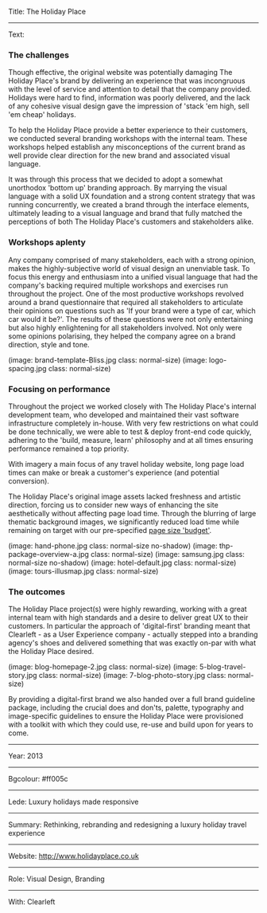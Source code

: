 Title: The Holiday Place

----

Text: 

### The challenges

Though effective, the original website was potentially damaging The Holiday Place's brand by delivering an experience that was incongruous with the level of service and attention to detail that the company provided. Holidays were hard to find, information was poorly delivered, and the lack of any cohesive visual design gave the impression of 'stack 'em high, sell 'em cheap' holidays. 

To help the Holiday Place provide a better experience to their customers, we conducted several branding workshops with the internal team. These workshops helped establish any misconceptions of the current brand as well provide clear direction for the new brand and associated visual language.

It was through this process that we decided to adopt a somewhat unorthodox 'bottom up' branding approach. By marrying the visual language with a solid UX foundation and a strong content strategy that was running concurrently, we created a brand through the interface elements, ultimately leading to a visual language and brand that fully matched the perceptions of both The Holiday Place's customers and stakeholders alike.

### Workshops aplenty

Any company comprised of many stakeholders, each with a strong opinion, makes the highly-subjective world of visual design an unenviable task.  To focus this energy and enthusiasm into a unified visual language that had the company's backing required multiple workshops and exercises run throughout the project. One of the most productive workshops revolved around a brand questionnaire that required all stakeholders to articulate their opinions on questions such as 'If your brand were a type of car, which car would it be?'.  The results of these questions were not only entertaining but also highly enlightening for all stakeholders involved.  Not only were some opinions polarising, they helped the company agree on a brand direction, style and tone.

(image: brand-template-Bliss.jpg class: normal-size)
(image: logo-spacing.jpg class: normal-size)

### Focusing on performance

Throughout the project we worked closely with The Holiday Place's internal development team, who developed and maintained their vast software infrastructure completely in-house. With very few restrictions on what could be done technically, we were able to test & deploy front-end code quickly, adhering to the 'build, measure, learn' philosophy and at all times ensuring performance remained a top priority.

With imagery a main focus of any travel holiday website, long page load times can make or break a customer's experience (and potential conversion).

The Holiday Place's original image assets lacked freshness and artistic direction, forcing us to consider new ways of enhancing the site aesthetically without affecting page load time. Through the blurring of large thematic background images, we significantly reduced load time while remaining on target with our pre-specified [page size 'budget'](http://clearleft.com/thinks/responsivedesignonabudget/).

(image: hand-phone.jpg class: normal-size no-shadow)
(image: thp-package-overview-a.jpg class: normal-size)
(image: samsung.jpg class: normal-size no-shadow)
(image: hotel-default.jpg class: normal-size)
(image: tours-illusmap.jpg class: normal-size)

### The outcomes

The Holiday Place project(s) were highly rewarding, working with a great internal team with high standards and a desire to deliver great UX to their customers.  In particular the approach of 'digital-first' branding meant that Clearleft - as a User Experience company - actually stepped into a branding agency's shoes and delivered something that was exactly on-par with what the Holiday Place desired.  

(image: blog-homepage-2.jpg class: normal-size)
(image: 5-blog-travel-story.jpg class: normal-size)
(image: 7-blog-photo-story.jpg class: normal-size)

By providing a digital-first brand we also handed over a full brand guideline package, including the crucial does and don'ts, palette, typography and image-specific guidelines to ensure the Holiday Place were provisioned with a toolkit with which they could use, re-use and build upon for years to come.

----

Year: 2013

----

Bgcolour: #ff005c

----

Lede: Luxury holidays made responsive

----

Summary: Rethinking, rebranding and redesigning a luxury holiday travel experience

----

Website: http://www.holidayplace.co.uk

----

Role: Visual Design, Branding

----

With: Clearleft